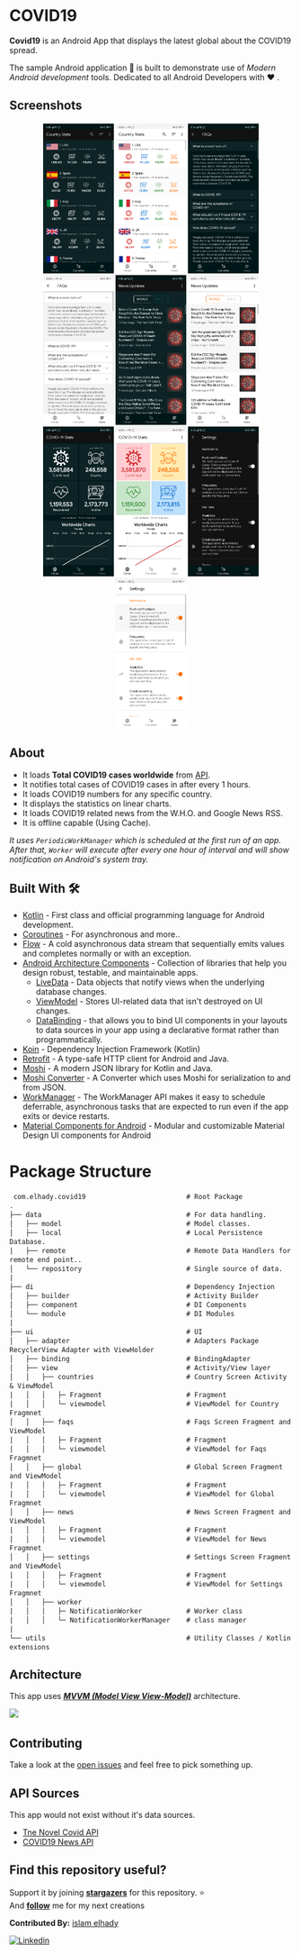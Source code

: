 # COVID19 


**Covid19** is an Android App that displays the latest global about the COVID19 spread.

The sample Android application 📱 is built to demonstrate use of *Modern Android development* tools. Dedicated to all Android Developers with ❤ .

## Screenshots
<h4 align="center">
<img src="screens/countries-dark.png" width="25%">
<img src="screens/countries-light.png" width="25%">
<img src="screens/faqs-dark.png" width="25%">
<img src="screens/faqs-light.png" width="25%">
<img src="screens/news-dark.png" width="25%">
<img src="screens/news-light.png" width="25%">
<img src="screens/overview-dark.png" width="25%">
<img src="screens/overview-light.png" width="25%">
<img src="screens/settings-dark.png" width="25%">
<img src="screens/settings-light.png" width="25%">

## About
- It loads **Total COVID19 cases worldwide** from [API](https://github.com/NovelCOVID/API).
- It notifies total cases of COVID19 cases in after every 1 hours.
- It loads COVID19 numbers for any specific country.
- It displays the statistics on linear charts.
- It loads COVID19 related news from the W.H.O. and Google News RSS.
- It is offline capable (Using Cache).

*It uses `PeriodicWorkManager` which is scheduled at the first run of an app. After that, `Worker` will execute after every one hour of interval and will show notification on Android's system tray.*

## Built With 🛠
- [Kotlin](https://kotlinlang.org/) - First class and official programming language for Android development.
- [Coroutines](https://kotlinlang.org/docs/reference/coroutines-overview.html) - For asynchronous and more..
- [Flow](https://kotlin.github.io/kotlinx.coroutines/kotlinx-coroutines-core/kotlinx.coroutines.flow/-flow/) - A cold asynchronous data stream that sequentially emits values and completes normally or with an exception.
- [Android Architecture Components](https://developer.android.com/topic/libraries/architecture) - Collection of libraries that help you design robust, testable, and maintainable apps.
  - [LiveData](https://developer.android.com/topic/libraries/architecture/livedata) - Data objects that notify views when the underlying database changes.
  - [ViewModel](https://developer.android.com/topic/libraries/architecture/viewmodel) - Stores UI-related data that isn't destroyed on UI changes. 
  - [DataBinding](https://developer.android.com/topic/libraries/data-binding) - that allows you to bind UI components in your layouts to data sources in your app using a declarative format rather than programmatically.
- [Koin](https://start.insert-koin.io/) - Dependency Injection Framework (Kotlin)
- [Retrofit](https://square.github.io/retrofit/) - A type-safe HTTP client for Android and Java.
- [Moshi](https://github.com/square/moshi) - A modern JSON library for Kotlin and Java.
- [Moshi Converter](https://github.com/square/retrofit/tree/master/retrofit-converters/moshi) - A Converter which uses Moshi for serialization to and from JSON.
- [WorkManager](https://developer.android.com/topic/libraries/architecture/workmanager) - The WorkManager API makes it easy to schedule deferrable, asynchronous tasks that are expected to run even if the app exits or device restarts.
- [Material Components for Android](https://github.com/material-components/material-components-android) - Modular and customizable Material Design UI components for Android

# Package Structure
     com.elhady.covid19                         # Root Package
    .
    ├── data                                    # For data handling.
    │   ├── model                               # Model classes.
    │   ├── local                               # Local Persistence Database.
    |   ├── remote                              # Remote Data Handlers for remote end point..  
    │   └── repository                          # Single source of data.
    |      
    ├── di                                      # Dependency Injection             
    │   ├── builder                             # Activity Builder
    │   ├── component                           # DI Components       
    │   └── module                              # DI Modules
    |             
    ├── ui                                      # UI
    │   ├── adapter                             # Adapters Package RecyclerView Adapter with ViewHolder
    │   ├── binding                             # BindingAdapter                       
    │   ├── view                                # Activity/View layer
    │   │   ├── countries                       # Country Screen Activity & ViewModel
    |   │   │   ├─ Fragment                     # Fragment
    |   │   │   └─ viewmodel                    # ViewModel for Country Fragmnet
    │   │   ├── faqs                            # Faqs Screen Fragment and ViewModel
    |   │   │   ├─ Fragment                     # Fragment
    |   │   │   └─ viewmodel                    # ViewModel for Faqs Fragmnet 
    │   │   ├── global                          # Global Screen Fragment and ViewModel
    |   │   │   ├─ Fragment                     # Fragment
    |   │   │   └─ viewmodel                    # ViewModel for Global Fragmnet 
    │   │   ├── news                            # News Screen Fragment and ViewModel
    |   │   │   ├─ Fragment                     # Fragment
    |   │   │   └─ viewmodel                    # ViewModel for News Fragmnet 
    │   │   ├── settings                        # Settings Screen Fragment and ViewModel
    |   │   │   ├─ Fragment                     # Fragment
    |   │   │   └─ viewmodel                    # ViewModel for Settings Fragmnet 
    │   │   ├── worker             
    |   │   │   ├─ NotificationWorker           # Worker class
    |   │   │   └─ NotificationWorkerManager    # class manager
    |       
    └── utils                                   # Utility Classes / Kotlin extensions
    
    
## Architecture
This app uses [***MVVM (Model View View-Model)***](https://developer.android.com/jetpack/docs/guide#recommended-app-arch) architecture.

![](https://developer.android.com/topic/libraries/architecture/images/final-architecture.png)


## Contributing
Take a look at the [open issues](https://github.com/islamelhady/Covid19/issues) and feel free to pick something up.

## API Sources
This app would not exist without it's data sources.
 - [Tne Novel Covid API](https://github.com/NovelCOVID/API)
 - [COVID19 News API](https://github.com/einnar82/covid19-news-api) 


## Find this repository useful? 
Support it by joining __[stargazers](https://github.com/islamelhady/covid19/stargazers)__ for this repository. :star: <br>
And __[follow](https://github.com/islamelhady)__ me for my next creations

**Contributed By:** [islam elhady](https://github.com/islamelhady)

[![Linkedin](https://img.shields.io/badge/-linkedin-grey?logo=linkedin)](https://www.linkedin.com/in/islamelhady/)
